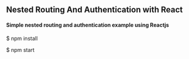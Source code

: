 <h2>Nested Routing And Authentication with React</h2>

<h4>Simple nested routing and authentication example using Reactjs</h4>

<p> $ npm install </p>

<p> $ npm start </p>
